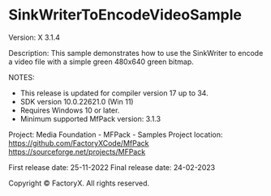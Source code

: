 # SinkWriterToEncodeVideoSample

Version: X 3.1.4

Description:
  This sample demonstrates how to use the SinkWriter to encode a video file with a simple green 480x640 green bitmap.

NOTES:
 - This release is updated for compiler version 17 up to 34.
 - SDK version 10.0.22621.0 (Win 11)
 - Requires Windows 10 or later.
 - Minimum supported MfPack version: 3.1.3

Project: Media Foundation - MFPack - Samples
Project location: https://github.com/FactoryXCode/MfPack
                  https://sourceforge.net/projects/MFPack

First release date: 25-11-2022
Final release date: 24-02-2023

Copyright © FactoryX. All rights reserved.




